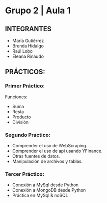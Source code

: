 # Grupo 2 | Aula 1

## INTEGRANTES 

- María Gutiérrez
- Brenda Hidalgo
- Raúl Lobo
- Eleana Rinaudo

## PRÁCTICOS:

### Primer Práctico:
Funciones:
- Suma
- Resta
- Producto
- División

### Segundo Práctico:
- Comprender el uso de WebScraping.
- Comprender el uso de api usando YFinance.
- Otras fuentes de datos.
- Manipulación de archivos y tablas.


### Tercer Práctico:
- Conexión a MySql desde Python
- Conexión a MongoDB desde Python
- Práctica en MySql & noSQL
